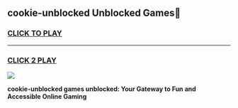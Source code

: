 
## cookie-unblocked Unblocked Games👋
<h3>
<a href="https://news.freeplayer.one?title=cookie-unblocked&ref=16F">CLICK TO PLAY</a></h3>
<hr>

<h3>
<a href="https://news.freeplayer.one?title=cookie-unblocked&ref=16F">CLICK 2 PLAY</a>
  
</h3>

<a href="https://news.freeplayer.one?title=cookie-unblocked&ref=16F/"><img src="https://clearcache.store/games.png"></a>


**cookie-unblocked games unblocked: Your Gateway to Fun and Accessible Online Gaming**
